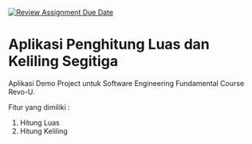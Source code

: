 [![Review Assignment Due Date](https://classroom.github.com/assets/deadline-readme-button-24ddc0f5d75046c5622901739e7c5dd533143b0c8e959d652212380cedb1ea36.svg)](https://classroom.github.com/a/qf43-o8w)

# Aplikasi Penghitung Luas dan Keliling Segitiga

Aplikasi Demo Project untuk Software Engineering Fundamental Course Revo-U.

Fitur yang dimiliki :
1. Hitung Luas
2. Hitung Keliling


